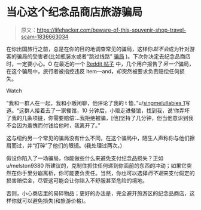 # 当心这个纪念品商店旅游骗局

> 原文：<https://lifehacker.com/beware-of-this-souvenir-shop-travel-scam-1836663034>

在你出国旅行之前，总是在你的目的地调查常见的骗局，这样你*就不会*成为针对游客的骗局的受害者(比如瓶装水或者“跳过线路” [骗局](https://lifehacker.com/how-to-avoid-getting-scammed-when-traveling-1835913288) )。下次你决定去纪念品商店时，一定要小心。O 在最近的一个 [Reddit 帖子](https://www.reddit.com/r/LifeProTips/comments/cgefdz/lpt_if_youre_on_vacation_and_find_yourself_in_a/) 中，几个用户报告了*另一个*骗局，在这个骗局中，旅行者被指控违反 item⁠—and，却突然被要求负责赔偿任何损失。

Watch

“我和一群人在一起，我和小贩闲聊，他评论了我的 t 恤，”u/[singmelullabies 1](https://www.reddit.com/r/LifeProTips/comments/cgefdz/lpt_if_youre_on_vacation_and_find_yourself_in_a/)写道。“这群人接着去了一家餐馆，10 分钟后，小贩走进餐馆，找到我，说‘你弄坏了我的几条项链，你需要赔偿’...我拒绝被骗，[他]坚持了几分钟，但当他意识到我不会因为羞愧而付钱给他时，我离开了。”

这与纽约另一个常见的骗局没有什么不同，在这个骗局中，陌生人声称你与他们擦肩而过，并“打碎”了他们的眼镜。(我处理过两次。)

假设你陷入了一场骗局，你能做些什么来避免支付纪念品损失？正如 u/melston9380 所建议的，克制住抓住任何递到你面前的东西的冲动；如果它突然在你手里分崩离析，你可能要负责任。当然，你也可以选择*而不是*来支付假定的损害赔偿金，尽管这可能会让你陷入不舒服甚至危险的境地。

否则，小心商店里的易碎物品；更好的办法是，完全避开旅游区的纪念品商店，这样你就可以避免损失(和旅游价格)。
